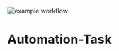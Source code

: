 ![example workflow](https://github.com/github/docs/actions/workflows/test.yml/badge.svg)
# Automation-Task
